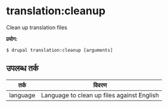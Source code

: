 # translation:cleanup
Clean up translation files

**प्रयोग:**
```
$ drupal translation:cleanup [arguments]
```

## उपलब्ध तर्क
तर्क | विवरण
---------|-------------
language | Language to clean up files against English
